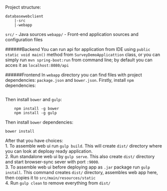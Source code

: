 Project structure:
```
databasewebclient   
	|-src  
	|-webapp  
```
`src/` - Java sources
`webapp/` - Front-end application sources and configuration files

######Backend
You can run api for application from IDE using `public static void main()` method from `SurveyDemoApplicattion` class, or you can simply run `mvn spring-boot:run` from command line;
by default you can acces it as `localhost:8080/api`

######Frontend
In `webapp` directory you can find files with project dependencies: `package.json` and `bower.json`.
Firstly, install `npm` dependencies:  
```npm install
```
Then install `bower` and `gulp`:
```
	npm install -g bower
	npm install -g gulp
```
Then install `bower` dependencies:  
```
bower install
```
After that you have choices:  
	1.  To assemble web ui run `gulp build`. This will create `dist/` directory where you can look at deploay ready application.  
	2.  Run standalone web ui by `gulp serve`. This also create `dist/` directory and start browser-sync sever with port `:9000`.  
	3.  To assemble web ui before deploying app as `.jar` package run `gulp install`. This command creates `dist/` directory, assembles web app here, then copies it to `src/main/resources/static`  
	4.  Run `gulp clean` to remove everything from `dist/`  